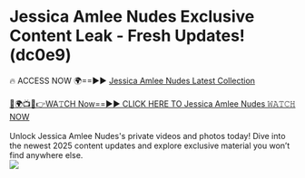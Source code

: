 # Jessica Amlee Nudes Exclusive Content Leak - Fresh Updates! (dc0e9)

🔥 ACCESS NOW 🌍==►► <a href="https://tinyurl.com/2mz8nhtm" rel="nofollow">Jessica Amlee Nudes Latest Collection</a>
<br><br>
[🔴🌍📺📱👉WA𝚃CH Now==►► CLICK HERE TO Jessica Amlee Nudes 𝚆𝙰𝚃𝙲𝙷 NOW](https://tinyurl.com/2mz8nhtm)
<br><br>
Unlock Jessica Amlee Nudes's private videos and photos today! Dive into the newest 2025 content updates and explore exclusive material you won’t find anywhere else.
<br>
<a href="https://tinyurl.com/2mz8nhtm" rel="nofollow" data-target="animated-image.originalLink"><img src="https://camo.githubusercontent.com/8a4f000d20f83aca3bf7ec5f350d767afa0574a8a352519fd8cfa583a6f93a33/68747470733a2f2f692e696d6775722e636f6d2f644a486b345a712e676966" data-canonical-src="https://i.imgur.com/dJHk4Zq.gif" style="max-width: 100%; display: inline-block;" data-target="animated-image.originalImage"></a>
<br>
